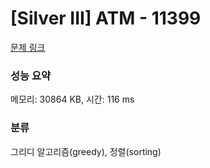 # [Silver III] ATM - 11399 

[문제 링크](https://www.acmicpc.net/problem/11399) 

### 성능 요약

메모리: 30864 KB, 시간: 116 ms

### 분류

그리디 알고리즘(greedy), 정렬(sorting)

